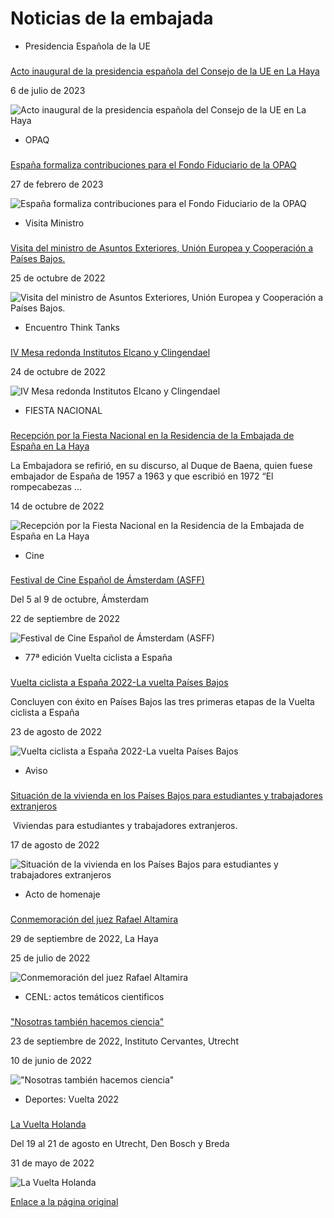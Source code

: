 

 Noticias de la embajada
==========================


* Presidencia Española de la UE
### 
[Acto inaugural de la presidencia española del Consejo de la UE en La Haya](https://www.exteriores.gob.es/Embajadas/lahaya/es/Comunicacion/Noticias/Paginas/Articulos/20230706_not01_presidenciaUEKloosterkerk.aspx "Acto inaugural de la presidencia española del Consejo de la UE en La Haya")


6 de julio de 2023

![Acto inaugural de la presidencia española del Consejo de la UE en La Haya]()
* OPAQ
### 
[España formaliza contribuciones para el Fondo Fiduciario de la OPAQ](https://www.exteriores.gob.es/Embajadas/lahaya/es/Comunicacion/Noticias/Paginas/Articulos/20230227_Not01.aspx "España formaliza contribuciones para el Fondo Fiduciario de la OPAQ")


27 de febrero de 2023

![España formaliza contribuciones para el Fondo Fiduciario de la OPAQ]()
* Visita Ministro
### 
[Visita del ministro de Asuntos Exteriores, Unión Europea y Cooperación a Países Bajos.](https://www.exteriores.gob.es/Embajadas/lahaya/es/Comunicacion/Noticias/Paginas/Articulos/20221024_Not01.aspx "Visita del ministro de Asuntos Exteriores, Unión Europea y Cooperación a Países Bajos.")


25 de octubre de 2022

![Visita del ministro de Asuntos Exteriores, Unión Europea y Cooperación a Países Bajos.]()
* Encuentro Think Tanks
### 
[IV Mesa redonda Institutos Elcano y Clingendael](https://www.exteriores.gob.es/Embajadas/lahaya/es/Comunicacion/Noticias/Paginas/Articulos/20221024_not02.aspx "IV Mesa redonda Institutos Elcano y Clingendael")


24 de octubre de 2022

![IV Mesa redonda Institutos Elcano y Clingendael]()
* FIESTA NACIONAL
### 
[Recepción por la Fiesta Nacional en la Residencia de la Embajada de España en La Haya](https://www.exteriores.gob.es/Embajadas/lahaya/es/Comunicacion/Noticias/Paginas/Articulos/20221013Not01.aspx "Recepción por la Fiesta Nacional en la Residencia de la Embajada de España en La Haya")



 ​​La Embajadora se refirió, en su discurso, al Duque de Baena, quien fuese embajador de España de 1957 a 1963 y que escribió en 1972 “El rompecabezas ...
 


14 de octubre de 2022

![Recepción por la Fiesta Nacional en la Residencia de la Embajada de España en La Haya]()
* Cine
### 
[Festival de Cine Español de Ámsterdam (ASFF)](https://www.exteriores.gob.es/Embajadas/lahaya/es/Comunicacion/Noticias/Paginas/Articulos/20220922NOT1_ASFF.aspx "Festival de Cine Español de Ámsterdam (ASFF)")



 ​Del 5 al 9 de octubre, Ámsterdam 
 


22 de septiembre de 2022

![Festival de Cine Español de Ámsterdam (ASFF)]()
* 77ª edición Vuelta ciclista a España
### 
[Vuelta ciclista a España 2022-La vuelta Países Bajos](https://www.exteriores.gob.es/Embajadas/lahaya/es/Comunicacion/Noticias/Paginas/77%C2%AA%20Vuelta%20Ciclista%20a%20Espa%C3%B1a.aspx "Vuelta ciclista a España 2022-La vuelta Países Bajos")



 Concluyen con éxito en Países Bajos las tres primeras etapas de la Vuelta cic​lista a España 
 


23 de agosto de 2022

![Vuelta ciclista a España 2022-La vuelta Países Bajos]()
* Aviso
### 
[Situación de la vivienda en los Países Bajos para estudiantes y trabajadores extranjeros](https://www.exteriores.gob.es/Embajadas/lahaya/es/Comunicacion/Noticias/Paginas/Articulos/20220727Not-2.aspx "Situación de la vivienda en los Países Bajos para estudiantes y trabajadores extranjeros")



 ​ Viviendas para estudiantes y trabajadores extranjeros. 
 


17 de agosto de 2022

![Situación de la vivienda en los Países Bajos para estudiantes y trabajadores extranjeros]()
* Acto de homenaje
### 
[Conmemoración del juez Rafael Altamira](https://www.exteriores.gob.es/Embajadas/lahaya/es/Comunicacion/Noticias/Paginas/Articulos/20220725NOT1.aspx "Conmemoración del juez Rafael Altamira")



 29 de septiembre de 2022, ​La Haya​ 
 


25 de julio de 2022

![Conmemoración del juez Rafael Altamira]()
* CENL: actos temáticos cientificos
### 
["Nosotras también hacemos ciencia"](https://www.exteriores.gob.es/Embajadas/lahaya/es/Comunicacion/Noticias/Paginas/Articulos/20220610NOT1.aspx)



 23 de septiembre de 2022, ​Instituto Cervantes, Utrecht​ 
 


10 de junio de 2022

!["Nosotras también hacemos ciencia"]()
* Deportes: Vuelta 2022
### 
[La Vuelta Holanda](https://www.exteriores.gob.es/Embajadas/lahaya/es/Comunicacion/Noticias/Paginas/Articulos/20220531NOT1.aspx "La Vuelta Holanda")



 ​Del 19 al 21 de agosto en Utrecht, Den Bosch y Breda 
 


31 de mayo de 2022

![La Vuelta Holanda]()

[Enlace a la página original](https://www.exteriores.gob.es/Embajadas/lahaya/es/Comunicacion/Noticias/Paginas/index.aspx)